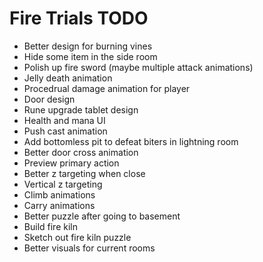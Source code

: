 # Fire Trials TODO

* Better design for burning vines
* Hide some item in the side room
* Polish up fire sword (maybe multiple attack animations)
* Jelly death animation
* Procedrual damage animation for player
* Door design
* Rune upgrade tablet design
* Health and mana UI
* Push cast animation
* Add bottomless pit to defeat biters in lightning room
* Better door cross animation
* Preview primary action
* Better z targeting when close
* Vertical z targeting
* Climb animations
* Carry animations
* Better puzzle after going to basement
* Build fire kiln
* Sketch out fire kiln puzzle
* Better visuals for current rooms